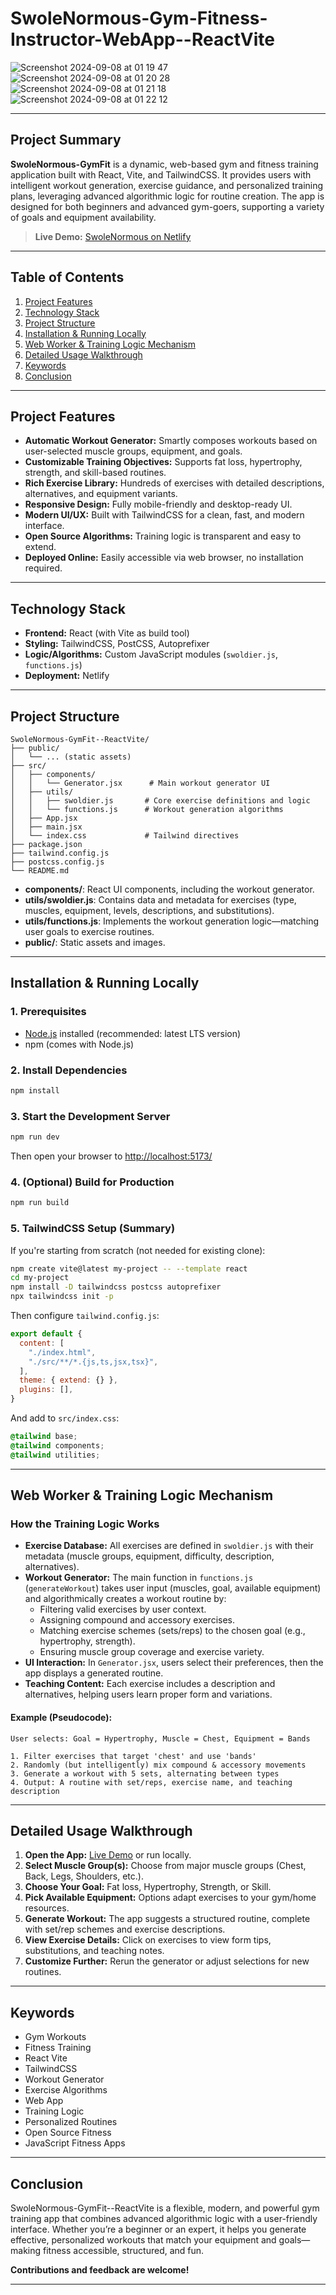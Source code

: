 # SwoleNormous-Gym-Fitness-Instructor-WebApp--ReactVite

![Screenshot 2024-09-08 at 01 19 47](https://github.com/user-attachments/assets/20bc47ba-6ccf-458b-bd37-6449cd0f1c1f) ![Screenshot 2024-09-08 at 01 20 28](https://github.com/user-attachments/assets/73df8bd0-2946-46d4-8b92-28a154173830) ![Screenshot 2024-09-08 at 01 21 18](https://github.com/user-attachments/assets/ffe45b85-5246-4b4e-9cc9-e1c77507519d) ![Screenshot 2024-09-08 at 01 22 12](https://github.com/user-attachments/assets/11391ac5-fbad-4754-bfa3-3d77d5a970c0)

---

## Project Summary

**SwoleNormous-GymFit** is a dynamic, web-based gym and fitness training application built with React, Vite, and TailwindCSS. It provides users with intelligent workout generation, exercise guidance, and personalized training plans, leveraging advanced algorithmic logic for routine creation. The app is designed for both beginners and advanced gym-goers, supporting a variety of goals and equipment availability.

> **Live Demo:** [SwoleNormous on Netlify](https://swolenormous-arnob.netlify.app)

---

## Table of Contents

1. [Project Features](#project-features)
2. [Technology Stack](#technology-stack)
3. [Project Structure](#project-structure)
4. [Installation & Running Locally](#installation--running-locally)
5. [Web Worker & Training Logic Mechanism](#web-worker--training-logic-mechanism)
6. [Detailed Usage Walkthrough](#detailed-usage-walkthrough)
7. [Keywords](#keywords)
8. [Conclusion](#conclusion)

---

## Project Features

- **Automatic Workout Generator:** Smartly composes workouts based on user-selected muscle groups, equipment, and goals.
- **Customizable Training Objectives:** Supports fat loss, hypertrophy, strength, and skill-based routines.
- **Rich Exercise Library:** Hundreds of exercises with detailed descriptions, alternatives, and equipment variants.
- **Responsive Design:** Fully mobile-friendly and desktop-ready UI.
- **Modern UI/UX:** Built with TailwindCSS for a clean, fast, and modern interface.
- **Open Source Algorithms:** Training logic is transparent and easy to extend.
- **Deployed Online:** Easily accessible via web browser, no installation required.

---

## Technology Stack

- **Frontend:** React (with Vite as build tool)
- **Styling:** TailwindCSS, PostCSS, Autoprefixer
- **Logic/Algorithms:** Custom JavaScript modules (`swoldier.js`, `functions.js`)
- **Deployment:** Netlify

---

## Project Structure

```
SwoleNormous-GymFit--ReactVite/
├── public/
│   └── ... (static assets)
├── src/
│   ├── components/
│   │   └── Generator.jsx      # Main workout generator UI
│   ├── utils/
│   │   ├── swoldier.js       # Core exercise definitions and logic
│   │   └── functions.js      # Workout generation algorithms
│   ├── App.jsx
│   ├── main.jsx
│   └── index.css             # Tailwind directives
├── package.json
├── tailwind.config.js
├── postcss.config.js
└── README.md
```

- **components/**: React UI components, including the workout generator.
- **utils/swoldier.js**: Contains data and metadata for exercises (type, muscles, equipment, levels, descriptions, and substitutions).
- **utils/functions.js**: Implements the workout generation logic—matching user goals to exercise routines.
- **public/**: Static assets and images.

---

## Installation & Running Locally

### 1. Prerequisites

- [Node.js](https://nodejs.org/en/) installed (recommended: latest LTS version)
- npm (comes with Node.js)

### 2. Install Dependencies

```sh
npm install
```

### 3. Start the Development Server

```sh
npm run dev
```
Then open your browser to [http://localhost:5173/](http://localhost:5173/)

### 4. (Optional) Build for Production

```sh
npm run build
```

### 5. TailwindCSS Setup (Summary)

If you're starting from scratch (not needed for existing clone):

```sh
npm create vite@latest my-project -- --template react
cd my-project
npm install -D tailwindcss postcss autoprefixer
npx tailwindcss init -p
```

Then configure `tailwind.config.js`:

```js
export default {
  content: [
    "./index.html",
    "./src/**/*.{js,ts,jsx,tsx}",
  ],
  theme: { extend: {} },
  plugins: [],
}
```

And add to `src/index.css`:

```css
@tailwind base;
@tailwind components;
@tailwind utilities;
```

---

## Web Worker & Training Logic Mechanism

### How the Training Logic Works

- **Exercise Database:** All exercises are defined in `swoldier.js` with their metadata (muscle groups, equipment, difficulty, description, alternatives).
- **Workout Generator:** The main function in `functions.js` (`generateWorkout`) takes user input (muscles, goal, available equipment) and algorithmically creates a workout routine by:
  - Filtering valid exercises by user context.
  - Assigning compound and accessory exercises.
  - Matching exercise schemes (sets/reps) to the chosen goal (e.g., hypertrophy, strength).
  - Ensuring muscle group coverage and exercise variety.
- **UI Interaction:** In `Generator.jsx`, users select their preferences, then the app displays a generated routine.
- **Teaching Content:** Each exercise includes a description and alternatives, helping users learn proper form and variations.

#### Example (Pseudocode):

```
User selects: Goal = Hypertrophy, Muscle = Chest, Equipment = Bands

1. Filter exercises that target 'chest' and use 'bands'
2. Randomly (but intelligently) mix compound & accessory movements
3. Generate a workout with 5 sets, alternating between types
4. Output: A routine with set/reps, exercise name, and teaching description
```

---

## Detailed Usage Walkthrough

1. **Open the App:** [Live Demo](https://swolenormous-arnob.netlify.app) or run locally.
2. **Select Muscle Group(s):** Choose from major muscle groups (Chest, Back, Legs, Shoulders, etc.).
3. **Choose Your Goal:** Fat loss, Hypertrophy, Strength, or Skill.
4. **Pick Available Equipment:** Options adapt exercises to your gym/home resources.
5. **Generate Workout:** The app suggests a structured routine, complete with set/rep schemes and exercise descriptions.
6. **View Exercise Details:** Click on exercises to view form tips, substitutions, and teaching notes.
7. **Customize Further:** Rerun the generator or adjust selections for new routines.

---

## Keywords

- Gym Workouts
- Fitness Training
- React Vite
- TailwindCSS
- Workout Generator
- Exercise Algorithms
- Web App
- Training Logic
- Personalized Routines
- Open Source Fitness
- JavaScript Fitness Apps

---

## Conclusion

SwoleNormous-GymFit--ReactVite is a flexible, modern, and powerful gym training app that combines advanced algorithmic logic with a user-friendly interface. Whether you’re a beginner or an expert, it helps you generate effective, personalized workouts that match your equipment and goals—making fitness accessible, structured, and fun.

**Contributions and feedback are welcome!**

---
